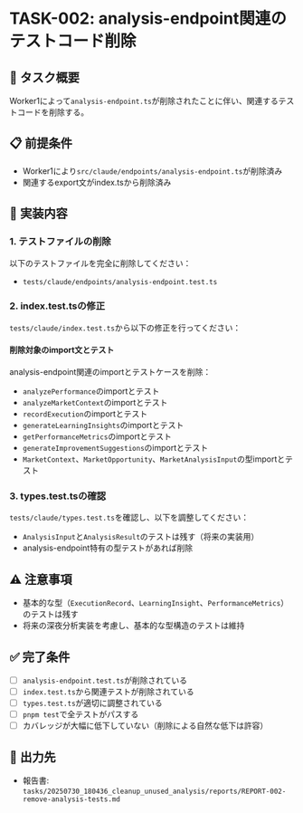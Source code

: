 # TASK-002: analysis-endpoint関連のテストコード削除

## 🎯 タスク概要
Worker1によって`analysis-endpoint.ts`が削除されたことに伴い、関連するテストコードを削除する。

## 📋 前提条件
- Worker1により`src/claude/endpoints/analysis-endpoint.ts`が削除済み
- 関連するexport文がindex.tsから削除済み

## 🔧 実装内容

### 1. テストファイルの削除
以下のテストファイルを完全に削除してください：
- `tests/claude/endpoints/analysis-endpoint.test.ts`

### 2. index.test.tsの修正
`tests/claude/index.test.ts`から以下の修正を行ってください：

#### 削除対象のimport文とテスト
analysis-endpoint関連のimportとテストケースを削除：
- `analyzePerformance`のimportとテスト
- `analyzeMarketContext`のimportとテスト
- `recordExecution`のimportとテスト
- `generateLearningInsights`のimportとテスト
- `getPerformanceMetrics`のimportとテスト
- `generateImprovementSuggestions`のimportとテスト
- `MarketContext`、`MarketOpportunity`、`MarketAnalysisInput`の型importとテスト

### 3. types.test.tsの確認
`tests/claude/types.test.ts`を確認し、以下を調整してください：
- `AnalysisInput`と`AnalysisResult`のテストは残す（将来の実装用）
- analysis-endpoint特有の型テストがあれば削除

## ⚠️ 注意事項
- 基本的な型（`ExecutionRecord`、`LearningInsight`、`PerformanceMetrics`）のテストは残す
- 将来の深夜分析実装を考慮し、基本的な型構造のテストは維持

## ✅ 完了条件
- [ ] `analysis-endpoint.test.ts`が削除されている
- [ ] `index.test.ts`から関連テストが削除されている
- [ ] `types.test.ts`が適切に調整されている
- [ ] `pnpm test`で全テストがパスする
- [ ] カバレッジが大幅に低下していない（削除による自然な低下は許容）

## 📝 出力先
- 報告書: `tasks/20250730_180436_cleanup_unused_analysis/reports/REPORT-002-remove-analysis-tests.md`